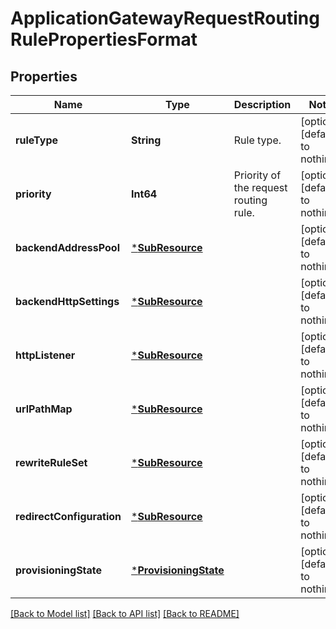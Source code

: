 # ApplicationGatewayRequestRoutingRulePropertiesFormat


## Properties
Name | Type | Description | Notes
------------ | ------------- | ------------- | -------------
**ruleType** | **String** | Rule type. | [optional] [default to nothing]
**priority** | **Int64** | Priority of the request routing rule. | [optional] [default to nothing]
**backendAddressPool** | [***SubResource**](SubResource.md) |  | [optional] [default to nothing]
**backendHttpSettings** | [***SubResource**](SubResource.md) |  | [optional] [default to nothing]
**httpListener** | [***SubResource**](SubResource.md) |  | [optional] [default to nothing]
**urlPathMap** | [***SubResource**](SubResource.md) |  | [optional] [default to nothing]
**rewriteRuleSet** | [***SubResource**](SubResource.md) |  | [optional] [default to nothing]
**redirectConfiguration** | [***SubResource**](SubResource.md) |  | [optional] [default to nothing]
**provisioningState** | [***ProvisioningState**](ProvisioningState.md) |  | [optional] [default to nothing]


[[Back to Model list]](../README.md#models) [[Back to API list]](../README.md#api-endpoints) [[Back to README]](../README.md)


